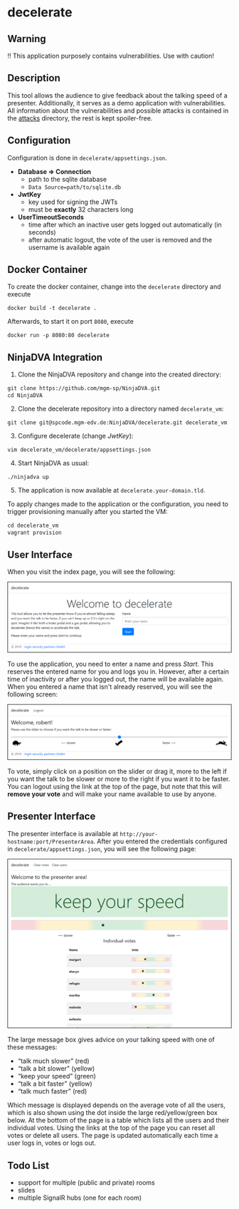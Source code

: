 decelerate
==========

## Warning
:bangbang: This application purposely contains vulnerabilities. Use with caution!

## Description
This tool allows the audience to give feedback about the talking speed of a presenter.
Additionally, it serves as a demo application with vulnerabilities.
All information about the vulnerabilities and possible attacks is contained in the [attacks](attacks) directory,
the rest is kept spoiler-free.

## Configuration
Configuration is done in `decelerate/appsettings.json`.
* **Database ⇒ Connection**
    * path to the sqlite database
    * `Data Source=path/to/sqlite.db`
* **JwtKey**
  * key used for signing the JWTs
  * must be **exactly** 32 characters long
* **UserTimeoutSeconds**
  * time after which an inactive user gets logged out automatically (in seconds)
  * after automatic logout, the vote of the user is removed and the username is available again

## Docker Container
To create the docker container, change into the `decelerate` directory and execute
```
docker build -t decelerate .
```

Afterwards, to start it on port `8080`, execute
```
docker run -p 8080:80 decelerate
```

## NinjaDVA Integration
1. Clone the NinjaDVA repository and change into the created directory:
```shell
git clone https://github.com/mgm-sp/NinjaDVA.git
cd NinjaDVA
```
2. Clone the decelerate repository into a directory named `decelerate_vm`:
```shell
git clone git@spcode.mgm-edv.de:NinjaDVA/decelerate.git decelerate_vm
```
3. Configure decelerate (change *JwtKey*):
```shell
vim decelerate_vm/decelerate/appsettings.json
```
4. Start NinjaDVA as usual:
```shell
./ninjadva up
```
5. The application is now available at `decelerate.your-domain.tld`.

To apply changes made to the application or the configuration, you need to trigger provisioning manually after
you started the VM:
```shell
cd decelerate_vm
vagrant provision
```

## User Interface
When you visit the index page, you will see the following:

![Index page](screenshots/homepage.png)

To use the application, you need to enter a name and press *Start*.
This reserves the entered name for you and logs you in.
However, after a certain time of inactivity or after you logged out, the name will be available again.
When you entered a name that isn't already reserved, you will see the following screen:

![User area](screenshots/userarea.png)

To vote, simply click on a position on the slider or drag it, more to the left if you want the talk to be slower
or more to the right if you want it to be faster.
You can logout using the link at the top of the page, but note that this will **remove your vote** and will make
your name available to use by anyone.

## Presenter Interface
The presenter interface is available at `http://your-hostname:port/PresenterArea`. 
After you entered the credentials configured in `decelerate/appsettings.json`, you will see the following page:

![Presenter area](screenshots/presenterarea.png)

The large message box gives advice on your talking speed with one of these messages:
* “talk much slower” (red)
* “talk a bit slower” (yellow)
* “keep your speed” (green)
* “talk a bit faster” (yellow)
* “talk much faster” (red)

Which message is displayed depends on the average vote of all the users, which is also shown using the dot inside
the large red/yellow/green box below.
At the bottom of the page is a table which lists all the users and their individual votes.
Using the links at the top of the page you can reset all votes or delete all users.
The page is updated automatically each time a user logs in, votes or logs out.

## Todo List
* support for multiple (public and private) rooms
* slides
* multiple SignalR hubs (one for each room)
